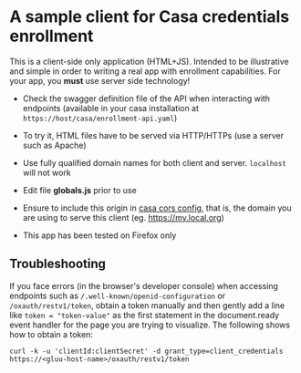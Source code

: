 # A sample client for Casa credentials enrollment

This is a client-side only application (HTML+JS). Intended to be illustrative and simple in order to writing a real app with enrollment capabilities. For your app, you **must** use server side technology!

- Check the swagger definition file of the API when interacting with endpoints (available in your casa installation at `https://host/casa/enrollment-api.yaml`)

- To try it, HTML files have to be served via HTTP/HTTPs (use a server such as Apache)

- Use fully qualified domain names for both client and server. `localhost` will not work

- Edit file **globals.js** prior to use

- Ensure to include this origin in [casa cors config](https://gluu.org/docs/casa/3.1.6/developer/rest-services/#cross-domain-consumption-of-services),
  that is, the domain you are using to serve this client (eg. https://my.local.org)

- This app has been tested on Firefox only

## Troubleshooting

If you face errors (in the browser's developer console) when accessing endpoints such as `/.well-known/openid-configuration`
or `/oxauth/restv1/token`, obtain a token manually and then gently add a line like `token = "token-value"` as the first statement
in the document.ready event handler for the page you are trying to visualize. The following shows how to obtain a token:

`curl -k -u 'clientId:clientSecret' -d grant_type=client_credentials https://<gluu-host-name>/oxauth/restv1/token`
